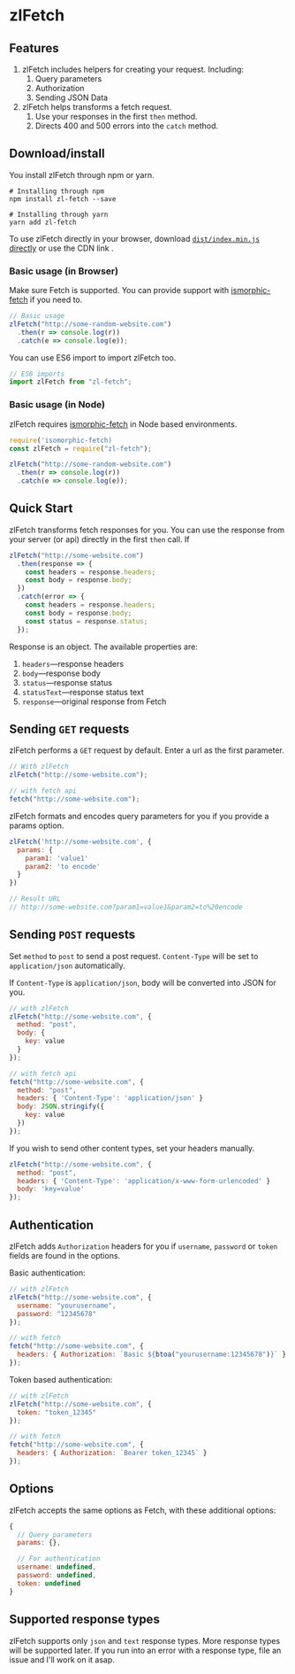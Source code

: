 # zlFetch

<!-- Some badges to go here -->

<!-- [![](https://data.jsdelivr.com/v1/package/npm/zl-fetch/badge)](https://www.jsdelivr.com/package/npm/zl-fetch) -->

## Features

1.  zlFetch includes helpers for creating your request. Including:
    1.  Query parameters
    2.  Authorization
    3.  Sending JSON Data
2.  zlFetch helps transforms a fetch request.
    1.  Use your responses in the first `then` method.
    2.  Directs 400 and 500 errors into the `catch` method.

## Download/install

You install zlFetch through npm or yarn.

```
# Installing through npm
npm install zl-fetch --save

# Installing through yarn
yarn add zl-fetch
```

To use zlFetch directly in your browser, download [`dist/index.min.js` directly](https://www.jsdelivr.com/package/npm/zl-fetch) or use the CDN link .

<!--```
<script src=""> </script>
``` -->

### Basic usage (in Browser)

Make sure Fetch is supported. You can provide support with [ismorphic-fetch](https://github.com/matthew-andrews/isomorphic-fetch) if you need to.

```js
// Basic usage
zlFetch("http://some-random-website.com")
  .then(r => console.log(r))
  .catch(e => console.log(e));
```

You can use ES6 import to import zlFetch too.

```js
// ES6 imports
import zlFetch from "zl-fetch";
```

### Basic usage (in Node)

zlFetch requires [ismorphic-fetch](https://github.com/matthew-andrews/isomorphic-fetch) in Node based environments.

```js
require('isomorphic-fetch)
const zlFetch = require("zl-fetch");

zlFetch("http://some-random-website.com")
  .then(r => console.log(r))
  .catch(e => console.log(e));
```

## Quick Start

zlFetch transforms fetch responses for you. You can use the response from your server (or api) directly in the first `then` call. If

```js
zlFetch("http://some-website.com")
  .then(response => {
    const headers = response.headers;
    const body = response.body;
  })
  .catch(error => {
    const headers = response.headers;
    const body = response.body;
    const status = response.status;
  });
```

Response is an object. The available properties are:

1.  `headers`—response headers
2.  `body`—response body
3.  `status`—response status
4.  `statusText`—response status text
5.  `response`—original response from Fetch

## Sending `GET` requests

zlFetch performs a `GET` request by default. Enter a url as the first parameter.

```js
// With zlFetch
zlFetch("http://some-website.com");

// with fetch api
fetch("http://some-website.com");
```

zlFetch formats and encodes query parameters for you if you provide a params option.

```js
zlFetch('http://some-website.com', {
  params: {
    param1: 'value1'
    param2: 'to encode'
  }
})

// Result URL
// http://some-website.com?param1=value1&param2=to%20encode
```

## Sending `POST` requests

Set `method` to `post` to send a post request. `Content-Type` will be set to `application/json` automatically.

If `Content-Type` is `application/json`, body will be converted into JSON for you.

```js
// with zlFetch
zlFetch("http://some-website.com", {
  method: "post",
  body: {
    key: value
  }
});

// with fetch api
fetch("http://some-website.com", {
  method: "post",
  headers: { 'Content-Type': 'application/json' }
  body: JSON.stringify({
    key: value
  })
});
```

If you wish to send other content types, set your headers manually.

```js
zlFetch("http://some-website.com", {
  method: "post",
  headers: { 'Content-Type': 'application/x-www-form-urlencoded' }
  body: 'key=value'
});
```

## Authentication

zlFetch adds `Authorization` headers for you if `username`, `password` or `token` fields are found in the options.

Basic authentication:

```js
// with zlFetch
zlFetch("http://some-website.com", {
  username: "yourusername",
  password: "12345678"
});

// with fetch
fetch("http://some-website.com", {
  headers: { Authorization: `Basic ${btoa("yourusername:12345678")}` }
});
```

Token based authentication:

```js
// with zlFetch
zlFetch("http://some-website.com", {
  token: "token_12345"
});

// with fetch
fetch("http://some-website.com", {
  headers: { Authorization: `Bearer token_12345` }
});
```

## Options

zlFetch accepts the same options as Fetch, with these additional options:

```js
{
  // Query parameters
  params: {},

  // For authentication
  username: undefined,
  password: undefined,
  token: undefined
}
```

## Supported response types

zlFetch supports only `json` and `text` response types. More response types will be supported later. If you run into an error with a response type, file an issue and I'll work on it asap.
